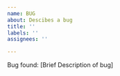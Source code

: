 ```yaml
---
name: BUG
about: Descibes a bug
title: ''
labels: ''
assignees: ''

---
```


Bug found: [Brief Description of bug]
